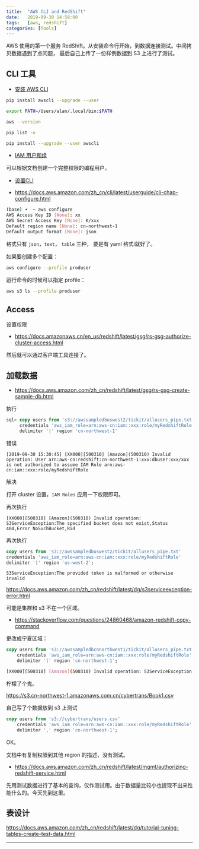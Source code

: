 ```yaml
---
title:  "AWS CLI and RedShift"
date:   2019-09-30 14:58:00
tags:   [aws, redshift]
categories: [Tools]
---
```


AWS 使用的第一个服务 RedShift。从安装命令行开始，到数据连接测试。中间拷贝数据遇到了点问题， 最后自己上传了一份样例数据到 S3 上进行了测试。

## CLI 工具

- [安装 AWS CLI](https://docs.aws.amazon.com/zh_cn/cli/latest/userguide/cli-chap-install.html)

```sh
pip install awscli --upgrade --user

export PATH=/Users/alan/.local/bin:$PATH

aws --version

pip list -o

pip install --upgrade --user awscli
```

- [IAM 用户和组](https://docs.aws.amazon.com/zh_cn/IAM/latest/UserGuide/getting-started_create-admin-group.html)

可以根据文档创建一个完整权限的编程用户。

- [设置CLI](https://docs.aws.amazon.com/zh_cn/redshift/latest/mgmt/setting-up-rs-cli.html)

- https://docs.aws.amazon.com/zh_cn/cli/latest/userguide/cli-chap-configure.html
```sh
(base) ➜  ~ aws configure
AWS Access Key ID [None]: xx
AWS Secret Access Key [None]: K/xxx
Default region name [None]: cn-northwest-1
Default output format [None]: json
```

格式只有 `json`，`text`， `table` 三种， 要是有 yaml 格式i就好了。

如果要创建多个配置：
```sh
aws configure --profile produser
```

运行命令的时候可以指定 profile：
```sh
aws s3 ls --profile produser
```

## Access

设置权限

- https://docs.amazonaws.cn/en_us/redshift/latest/gsg/rs-gsg-authorize-cluster-access.html

然后就可以通过客户端工具连接了。

## 加载数据

- https://docs.aws.amazon.com/zh_cn/redshift/latest/gsg/rs-gsg-create-sample-db.html

执行

```sql
sql> copy users from 's3://awssampledbuswest2/tickit/allusers_pipe.txt'
     credentials 'aws_iam_role=arn:aws-cn:iam::xxx:role/myRedshiftRole'
     delimiter '|' region 'cn-northwest-1'
```

错误

```
[2019-09-30 15:30:45] [XX000][500310] [Amazon](500310) Invalid operation: User arn:aws-cn:redshift:cn-northwest-1:xxx:dbuser:xxx/xxx is not authorized to assume IAM Role arn:aws-cn:iam::xxx:role/myRedshiftRole
```

解决

打开 cluster 设置，`IAM Roles` 应用一下权限即可。

再次执行

```
[XX000][500310] [Amazon](500310) Invalid operation: S3ServiceException:The specified bucket does not exist,Status 404,Error NoSuchBucket,Rid
```

再次执行
```sql
copy users from 's3://awssampledbuswest2/tickit/allusers_pipe.txt'
credentials 'aws_iam_role=arn:aws-cn:iam::xxx:role/myRedshiftRole'
delimiter '|' region 'us-west-2';
```
```
S3ServiceException:The provided token is malformed or otherwise invalid
```

https://docs.aws.amazon.com/zh_cn/redshift/latest/dg/s3serviceexception-error.html

可能是集群和 s3 不在一个区域。

- https://stackoverflow.com/questions/24860468/amazon-redshift-copy-command

更改成宁夏区域：

```sql
copy users from 's3://awssampledbcnnorthwest1/tickit/allusers_pipe.txt'
    credentials 'aws_iam_role=arn:aws-cn:iam::xxx:role/myRedshiftRole'
    delimiter '|' region 'cn-northwest-1';
```

```sh
[XX000][500310] [Amazon](500310) Invalid operation: S3ServiceException:Access Denied,Status 403,Error AccessDenied
```

柠檬了个鬼。

https://s3.cn-northwest-1.amazonaws.com.cn/cybertrans/Book1.csv

自己写了个数据放到 s3 上测试

```sql
copy users from 's3://cybertrans/users.csv'
    credentials 'aws_iam_role=arn:aws-cn:iam::xxx:role/myRedshiftRole'
    delimiter ',' region 'cn-northwest-1';
```

OK。

文档中有复制权限到其他 region 的描述，没有测试。

- https://docs.aws.amazon.com/zh_cn/redshift/latest/mgmt/authorizing-redshift-service.html

先用测试数据进行了基本的查询，仅作测试用。由于数据量比较小也提现不出来性能什么的。今天先到这里。

## 表设计

https://docs.aws.amazon.com/zh_cn/redshift/latest/dg/tutorial-tuning-tables-create-test-data.html

---



